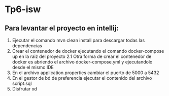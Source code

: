 # Tp6-isw

## Para levantar el proyecto en intellij:
  1. Ejecutar el comando mvn clean install para descargar todas las dependencias
  2. Crear el contenedor de docker ejecutando el comando docker-compose up en la raiz del proyecto
     2.1 Otra forma de crear el contenedor de docker es abriendo el archivo docker-compose.yml y ejecutandolo desde el mismo IDE
  3. En el archivo application.properties cambiar el puerto de 5000 a 5432
  4. En el gestor de bd de preferencia ejecutar el contenido del archivo script.sql
  5. Disfrutar xd
